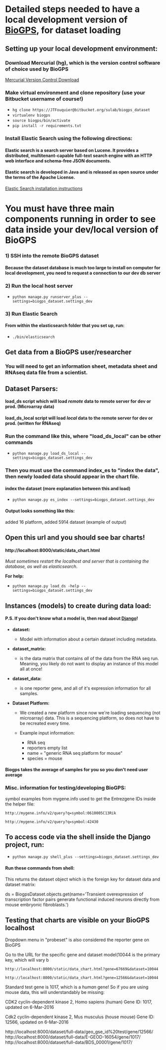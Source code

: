 
# Detailed steps needed to have a local development version of [BioGPS](http://biogps.org/#goto=welcome), for dataset loading


## Setting up your local development environment:

### Download Mercurial (hg), which is the version control software of choice used by BioGPS
[Mercurial Version Control Download](https://www.mercurial-scm.org/downloads)

### Make virtual environment and clone repository (use your Bitbucket username of course!)

- `hg clone https://JTFouquier@bitbucket.org/sulab/biogps_dataset`
- `virtualenv biogps`
- `source biogps/bin/activate`
- `pip install -r requirements.txt`

### Install Elastic Search using the following directions:

#### Elastic search is a search server based on Lucene. It provides a distributed, multitenant-capable full-text search engine with an HTTP web interface and schema-free JSON documents.
#### Elastic search is developed in Java and is released as open source under the terms of the Apache License.

[Elastic Search installation instructions](https://www.astic.co/guide/en/elasticsearch/reference/current/_installation.html)

# You must have three main components running in order to see data inside your dev/local version of BioGPS

### 1) SSH into the remote BioGPS dataset
#### Because the dataset database is much too large to install on computer for local development, you need to request a connection to our dev db server

### 2) Run the local host server

- `python manage.py runserver_plus --settings=biogps_dataset.settings_dev`

### 3) Run Elastic Search

#### From within the elasticsearch folder that you set up, run:

- `./bin/elasticsearch`

## Get data from a BioGPS user/researcher
### You will need to get an information sheet, metadata sheet and RNAseq data file from a scientist.

## Dataset Parsers:

#### load_ds script which will load *remote* data to remote server for dev or prod. (Microarray data)
#### load_ds_local script will load *local* data to the remote server for dev or prod. (written for RNAseq)

### Run the command like this, where "load_ds_local" can be other commands

- `python manage.py load_ds_local --settings=biogps_dataset.settings_dev`

### Then you must use the command index_es to "index the data", then newly loaded data should appear in the chart file.

#### index the dataset (more explanation between this and load)
- `python manage.py es_index --settings=biogps_dataset.settings_dev`

#### Output looks something like this:
added 16 platform, added 5914 dataset (example of output)

## Open this url and you should see bar charts!
#### http://localhost:8000/static/data_chart.html

*Must sometimes restart the localhost and server that is containing the database, as well as elasticsearch.*

**For help:**
- `python manage.py load_ds -help --settings=biogps_dataset.settings_dev`

## Instances (models) to create during data load:
#### P.S. If you don't know what a model is, then read about [Django](https://www.djangoproject.com/)!

* **dataset:**
    * Model with information about a certain dataset including metadata.

* **dataset_matrix:**

    * is the data matrix that contains *all* of the data from the RNA seq run. Meaning, you likely do not want to display an instance of this model all at once!

* **dataset_data:**
    * is one reporter gene, and all of it's expression information for all samples.

* **Dataset Platform:**
    * We created a new platform since now we're loading sequencing (not microarray) data.
This is a sequencing platform, so does not have to be recreated every time.

    * Example input information:
        * RNA seq
        * reporters empty list
        * name = "generic RNA seq platform for mouse"
        * species = mouse


#### Biogps takes the average of samples for you so you don't need user average

### Misc. information for testing/developing BioGPS:

symbol examples from mygene.info used to get the Entrezgene IDs inside the helper file:


`http://mygene.info/v2/query?q=symbol:0610005C13Rik`

`http://mygene.info/v2/query?q=symbol:42430`


## To access code via the shell inside the Django project, run:
- `python manage.py shell_plus --settings=biogps_dataset.settings_dev`


#### Run these commands from shell:

This returns the dataset object which is the foreign key for dataset data and dataset matrix:

ds = BiogpsDataset.objects.get(name='Transient overexpression of transcription factor pairs generate functional induced neurons directly from mouse embryonic fibroblasts.')


## Testing that charts are visible on your BioGPS localhost

Dropdown menu in "probeset" is also considered the reporter gene on BioGPS

Go to the URL for the specific gene and dataset model(10044 is the primary key, which will vary b


`http://localhost:8000/static/data_chart.html?gene=67669&dataset=10044`

`http://localhost:8000/static/data_chart.html?gene=12566&dataset=10044`


Standard test gene is 1017, which is a *human* gene! So if you are using mouse
data, this will understandably be missing:

CDK2 cyclin-dependent kinase 2, Homo sapiens (human)
Gene ID: 1017, updated on 6-Mar-2016

Cdk2 cyclin-dependent kinase 2, Mus musculus (house mouse)
Gene ID: 12566, updated on 6-Mar-2016

http://localhost:8000/dataset/full-data/geo_gse_id%20test/gene/12566/
http://localhost:8000/dataset/full-data/E-GEOD-16054/gene/1017/
http://localhost:8000/dataset/full-data/BDS_00001/gene/1017/
